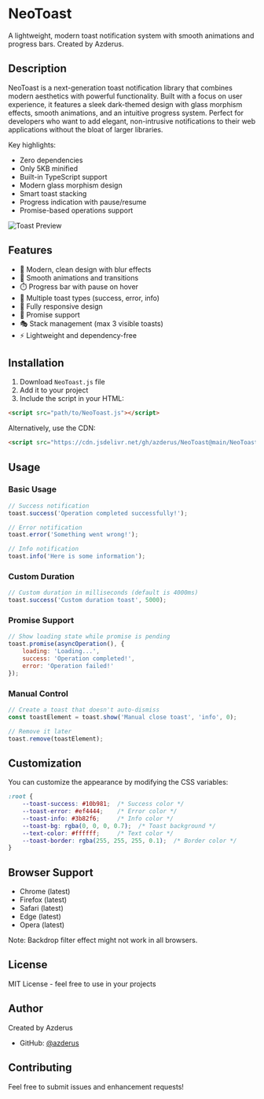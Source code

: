 # NeoToast

A lightweight, modern toast notification system with smooth animations and progress bars. Created by Azderus.

## Description

NeoToast is a next-generation toast notification library that combines modern aesthetics with powerful functionality. Built with a focus on user experience, it features a sleek dark-themed design with glass morphism effects, smooth animations, and an intuitive progress system. Perfect for developers who want to add elegant, non-intrusive notifications to their web applications without the bloat of larger libraries.

Key highlights:
- Zero dependencies
- Only 5KB minified
- Built-in TypeScript support
- Modern glass morphism design
- Smart toast stacking
- Progress indication with pause/resume
- Promise-based operations support

![Toast Preview](preview.gif)

## Features

- 🎨 Modern, clean design with blur effects
- 🚀 Smooth animations and transitions
- ⏱️ Progress bar with pause on hover
- 🎯 Multiple toast types (success, error, info)
- 📱 Fully responsive design
- 🔄 Promise support
- 🎭 Stack management (max 3 visible toasts)
- ⚡ Lightweight and dependency-free

## Installation

1. Download `NeoToast.js` file
2. Add it to your project
3. Include the script in your HTML:

```html
<script src="path/to/NeoToast.js"></script>
```

Alternatively, use the CDN:

```html
<script src="https://cdn.jsdelivr.net/gh/azderus/NeoToast@main/NeoToast.js"></script>
```

## Usage

### Basic Usage

```javascript
// Success notification
toast.success('Operation completed successfully!');

// Error notification
toast.error('Something went wrong!');

// Info notification
toast.info('Here is some information');
```

### Custom Duration

```javascript
// Custom duration in milliseconds (default is 4000ms)
toast.success('Custom duration toast', 5000);
```

### Promise Support

```javascript
// Show loading state while promise is pending
toast.promise(asyncOperation(), {
    loading: 'Loading...',
    success: 'Operation completed!',
    error: 'Operation failed!'
});
```

### Manual Control

```javascript
// Create a toast that doesn't auto-dismiss
const toastElement = toast.show('Manual close toast', 'info', 0);

// Remove it later
toast.remove(toastElement);
```

## Customization

You can customize the appearance by modifying the CSS variables:

```css
:root {
    --toast-success: #10b981;  /* Success color */
    --toast-error: #ef4444;    /* Error color */
    --toast-info: #3b82f6;     /* Info color */
    --toast-bg: rgba(0, 0, 0, 0.7);  /* Toast background */
    --text-color: #ffffff;     /* Text color */
    --toast-border: rgba(255, 255, 255, 0.1);  /* Border color */
}
```

## Browser Support

- Chrome (latest)
- Firefox (latest)
- Safari (latest)
- Edge (latest)
- Opera (latest)

Note: Backdrop filter effect might not work in all browsers.

## License

MIT License - feel free to use in your projects

## Author

Created by Azderus
- GitHub: [@azderus](https://github.com/azderus)

## Contributing

Feel free to submit issues and enhancement requests!
